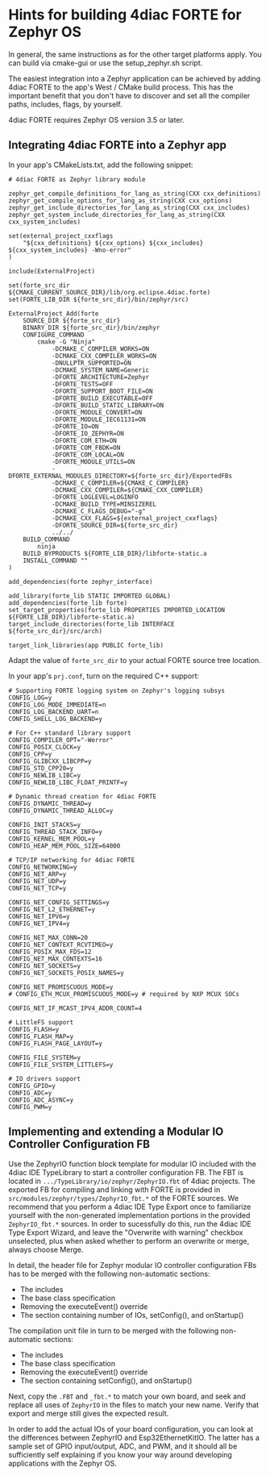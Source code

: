 # Hints for building 4diac FORTE for Zephyr OS

In general, the same instructions as for the other target platforms apply. You can build via cmake-gui or use the setup_zephyr.sh script.

The easiest integration into a Zephyr application can be achieved by adding 4diac FORTE to the app's West / CMake build process. This has the
important benefit that you don't have to discover and set all the compiler paths, includes, flags, by yourself.

4diac FORTE requires Zephyr OS version 3.5 or later.

## Integrating 4diac FORTE into a Zephyr app

In your app's CMakeLists.txt, add the following snippet:

```
# 4diac FORTE as Zephyr library module

zephyr_get_compile_definitions_for_lang_as_string(CXX cxx_definitions)
zephyr_get_compile_options_for_lang_as_string(CXX cxx_options)
zephyr_get_include_directories_for_lang_as_string(CXX cxx_includes)
zephyr_get_system_include_directories_for_lang_as_string(CXX cxx_system_includes)

set(external_project_cxxflags
	"${cxx_definitions} ${cxx_options} ${cxx_includes} ${cxx_system_includes} -Wno-error"
)

include(ExternalProject)

set(forte_src_dir ${CMAKE_CURRENT_SOURCE_DIR}/lib/org.eclipse.4diac.forte)
set(FORTE_LIB_DIR ${forte_src_dir}/bin/zephyr/src)

ExternalProject_Add(forte
	SOURCE_DIR ${forte_src_dir}
	BINARY_DIR ${forte_src_dir}/bin/zephyr
	CONFIGURE_COMMAND
		cmake -G "Ninja"
			-DCMAKE_C_COMPILER_WORKS=ON
			-DCMAKE_CXX_COMPILER_WORKS=ON
			-DNULLPTR_SUPPORTED=ON
			-DCMAKE_SYSTEM_NAME=Generic
			-DFORTE_ARCHITECTURE=Zephyr
			-DFORTE_TESTS=OFF
			-DFORTE_SUPPORT_BOOT_FILE=ON
			-DFORTE_BUILD_EXECUTABLE=OFF
			-DFORTE_BUILD_STATIC_LIBRARY=ON
			-DFORTE_MODULE_CONVERT=ON
			-DFORTE_MODULE_IEC61131=ON
			-DFORTE_IO=ON
			-DFORTE_IO_ZEPHYR=ON
			-DFORTE_COM_ETH=ON
			-DFORTE_COM_FBDK=ON
			-DFORTE_COM_LOCAL=ON
			-DFORTE_MODULE_UTILS=ON
			-DFORTE_EXTERNAL_MODULES_DIRECTORY=${forte_src_dir}/ExportedFBs
			-DCMAKE_C_COMPILER=${CMAKE_C_COMPILER}
			-DCMAKE_CXX_COMPILER=${CMAKE_CXX_COMPILER}
			-DFORTE_LOGLEVEL=LOGINFO
			-DCMAKE_BUILD_TYPE=MINSIZEREL
			-DCMAKE_C_FLAGS_DEBUG="-g"
			-DCMAKE_CXX_FLAGS=${external_project_cxxflags}
			-DFORTE_SOURCE_DIR=${forte_src_dir}
			../../
	BUILD_COMMAND
		ninja
	BUILD_BYPRODUCTS ${FORTE_LIB_DIR}/libforte-static.a
	INSTALL_COMMAND ""
)

add_dependencies(forte zephyr_interface)

add_library(forte_lib STATIC IMPORTED GLOBAL)
add_dependencies(forte_lib forte)
set_target_properties(forte_lib PROPERTIES IMPORTED_LOCATION ${FORTE_LIB_DIR}/libforte-static.a)
target_include_directories(forte_lib INTERFACE ${forte_src_dir}/src/arch)
```

```
target_link_libraries(app PUBLIC forte_lib)
```

Adapt the value of `forte_src_dir` to your actual FORTE source tree location.

In your app's `prj.conf`, turn on the required C++ support:

```
# Supporting FORTE logging system on Zephyr's logging subsys
CONFIG_LOG=y
CONFIG_LOG_MODE_IMMEDIATE=n
CONFIG_LOG_BACKEND_UART=n
CONFIG_SHELL_LOG_BACKEND=y

# For C++ standard library support
CONFIG_COMPILER_OPT="-Werror"
CONFIG_POSIX_CLOCK=y
CONFIG_CPP=y
CONFIG_GLIBCXX_LIBCPP=y
CONFIG_STD_CPP20=y
CONFIG_NEWLIB_LIBC=y
CONFIG_NEWLIB_LIBC_FLOAT_PRINTF=y

# Dynamic thread creation for 4diac FORTE
CONFIG_DYNAMIC_THREAD=y
CONFIG_DYNAMIC_THREAD_ALLOC=y

CONFIG_INIT_STACKS=y
CONFIG_THREAD_STACK_INFO=y
CONFIG_KERNEL_MEM_POOL=y
CONFIG_HEAP_MEM_POOL_SIZE=64000

# TCP/IP networking for 4diac FORTE
CONFIG_NETWORKING=y
CONFIG_NET_ARP=y
CONFIG_NET_UDP=y
CONFIG_NET_TCP=y

CONFIG_NET_CONFIG_SETTINGS=y
CONFIG_NET_L2_ETHERNET=y
CONFIG_NET_IPV6=y
CONFIG_NET_IPV4=y

CONFIG_NET_MAX_CONN=20
CONFIG_NET_CONTEXT_RCVTIMEO=y
CONFIG_POSIX_MAX_FDS=12
CONFIG_NET_MAX_CONTEXTS=16
CONFIG_NET_SOCKETS=y
CONFIG_NET_SOCKETS_POSIX_NAMES=y

CONFIG_NET_PROMISCUOUS_MODE=y
# CONFIG_ETH_MCUX_PROMISCUOUS_MODE=y # required by NXP MCUX SOCs

CONFIG_NET_IF_MCAST_IPV4_ADDR_COUNT=4

# LittleFS support
CONFIG_FLASH=y
CONFIG_FLASH_MAP=y
CONFIG_FLASH_PAGE_LAYOUT=y

CONFIG_FILE_SYSTEM=y
CONFIG_FILE_SYSTEM_LITTLEFS=y

# IO drivers support
CONFIG_GPIO=y
CONFIG_ADC=y
CONFIG_ADC_ASYNC=y
CONFIG_PWM=y
```

## Implementing and extending a Modular IO Controller Configuration FB

Use the ZephyrIO function block template for modular IO included with the 4diac IDE TypeLibrary to start a controller configuration FB. The FBT is located in `.../TypeLibrary/io/zephyr/ZephyrIO.fbt` of 4diac projects. The exported FB for compiling and linking with FORTE is provided in `src/modules/zephyr/types/ZephyrIO_fbt.*` of the FORTE sources. We recommend that you perform a 4diac IDE Type Export once to familiarize yourself with the non-generated implementation portions in the provided `ZephyrIO_fbt.*` sources. In order to sucessfully do this, run the 4diac IDE Type Export Wizard, and leave the "Overwrite with warning" checkbox unselected, plus when asked whether to perform an overwrite or merge, always choose Merge.

In detail, the header file for Zephyr modular IO controller configuration FBs has to be merged with the following non-automatic sections:

- The includes
- The base class specification
- Removing the executeEvent() override
- The section containing number of IOs, setConfig(), and onStartup()


The compilation unit file in turn to be merged with the following non-automatic sections:

- The includes
- The base class specification
- Removing the executeEvent() override
- The section containing setConfig(), and onStartup()

Next, copy the `.FBT` and `_fbt.*` to match your own board, and seek and replace all uses of `ZephyrIO` in the files to match your new name. Verify that export and merge still gives the expected result.

In order to add the actual IOs of your board configuration, you can look at the differences between ZephyrIO and Esp32EthernetKitIO. The latter has a sample set of GPIO input/output, ADC, and PWM, and it should all be sufficiently self explaining if you know your way around developing applications with the Zephyr OS.

